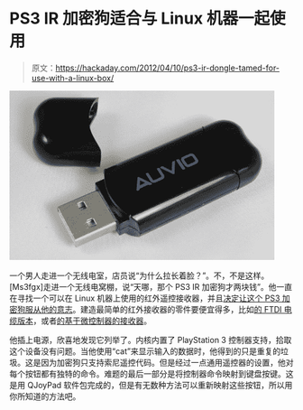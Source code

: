 # PS3 IR 加密狗适合与 Linux 机器一起使用

> 原文：<https://hackaday.com/2012/04/10/ps3-ir-dongle-tamed-for-use-with-a-linux-box/>

![](img/d0f4debed7392afdd1eb47b8aba0f71b.png "ps3_auvio")

一个男人走进一个无线电室，店员说“为什么拉长着脸？”。不，不是这样。[Ms3fgx]走进一个无线电窝棚，说“天哪，那个 PS3 IR 加密狗才两块钱”。他一直在寻找一个可以在 Linux 机器上使用的红外遥控接收器，并且[决定让这个 PS3 加密狗服从他的意志](http://www.thepowerbase.com/2012/04/use-a-cheap-ps3-ir-receiver-under-linux/)。建造最简单的红外接收器的零件要便宜得多，比如[的 FTDI 电缆版本](http://hackaday.com/2011/03/11/bitbang-ir-remote/)，或者[的基于微控制器的接收器](http://hackaday.com/2010/10/04/ir-receiver-as-usb-keyboard/)。

他插上电源，欣喜地发现它列举了。内核内置了 PlayStation 3 控制器支持，拾取这个设备没有问题。当他使用“cat”来显示输入的数据时，他得到的只是重复的垃圾。这是因为加密狗只支持索尼遥控代码。但是经过一点通用遥控器的设置，他对每个按钮都有独特的命令。难题的最后一部分是将控制器命令映射到键盘按键。这是用 QJoyPad 软件包完成的，但是有无数种方法可以重新映射这些按钮，所以用你所知道的方法吧。